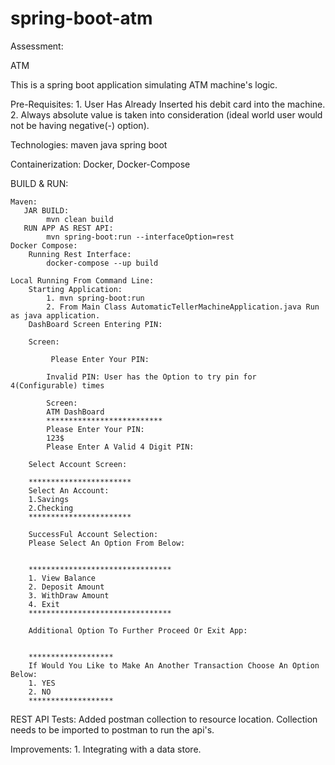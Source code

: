 # spring-boot-atm
 
Assessment:

ATM

This is a spring boot application simulating ATM machine's logic.

Pre-Requisites:
    1. User Has Already Inserted his debit card into the machine.
    2. Always absolute value is taken into consideration (ideal world user would not be having negative(-) option).

Technologies:
  maven
  java
  spring boot

  Containerization: 
     Docker, Docker-Compose


BUILD & RUN:

    Maven:
       JAR BUILD: 
            mvn clean build
       RUN APP AS REST API:
            mvn spring-boot:run --interfaceOption=rest
    Docker Compose:
        Running Rest Interface: 
            docker-compose --up build
    
    Local Running From Command Line: 
        Starting Application:
            1. mvn spring-boot:run
            2. From Main Class AutomaticTellerMachineApplication.java Run as java application.
        DashBoard Screen Entering PIN:

        Screen:

             Please Enter Your PIN:

            Invalid PIN: User has the Option to try pin for 4(Configurable) times

            Screen:
            ATM DashBoard
            **************************
            Please Enter Your PIN:
            123$
            Please Enter A Valid 4 Digit PIN:

        Select Account Screen:

        ***********************
        Select An Account:
        1.Savings
        2.Checking
        ***********************

        SuccessFul Account Selection:
        Please Select An Option From Below:


        ********************************
        1. View Balance
        2. Deposit Amount
        3. WithDraw Amount
        4. Exit
        ********************************

        Additional Option To Further Proceed Or Exit App:


        *******************
        If Would You Like to Make An Another Transaction Choose An Option Below:
        1. YES
        2. NO
        *******************

REST API Tests:
   Added postman collection to resource location. 
   Collection needs to be imported to postman to run the api's.

Improvements:
    1. Integrating with a data store.
